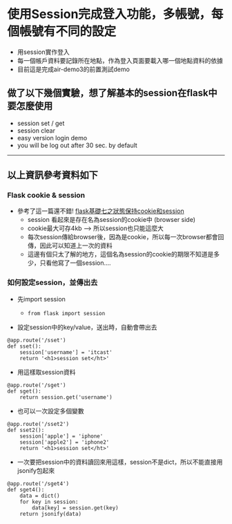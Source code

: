 # 使用Session完成登入功能，多帳號，每個帳號有不同的設定

- 用session實作登入
- 每一個帳戶資料要記錄所在地點，作為登入頁面要載入哪一個地點資料的依據
- 目前這是完成air-demo3的前置測試demo

## 做了以下幾個實驗，想了解基本的session在flask中要怎麼使用
- session set / get
- session clear
- easy version login demo
- you will be log out after 30 sec. by default

----

## 以上資訊參考資料如下

### Flask cookie & session
- 參考了這一篇還不錯! [flask基礎七之狀態保持cookie和session](https://codertw.com/%E7%A8%8B%E5%BC%8F%E8%AA%9E%E8%A8%80/396239/)
    - session 看起來是存在名為session的cookie中 (browser side)
    - cookie最大可存4kb --> 所以session也只能這麼大
    - 每次session傳給browser後，因為是cookie，所以每一次browser都會回傳，因此可以知道上一次的資料
    - 這邊有個只太了解的地方，這個名為session的cookie的期限不知道是多少，只看他寫了一個session....


### 如何設定session，並傳出去
- 先import session
    - `from flask import session`


- 設定session中的key/value，送出時，自動會帶出去
```
@app.route('/sset')
def sset():
    session['username'] = 'itcast'
    return '<h1>session set</ht>'
```


- 用這樣取session資料
```
@app.route('/sget')
def sget():
    return session.get('username')
```


- 也可以一次設定多個變數
```
@app.route('/sset2')
def sset2():
    session['apple'] = 'iphone'
    session['apple2'] = 'iphone2'
    return '<h1>session set</ht>'
```


- 一次要把session中的資料讀回來用這樣，session不是dict，所以不能直接用jsonify包起來
```
@app.route('/sget4')
def sget4():
    data = dict()
    for key in session:
        data[key] = session.get(key)
    return jsonify(data)
```
